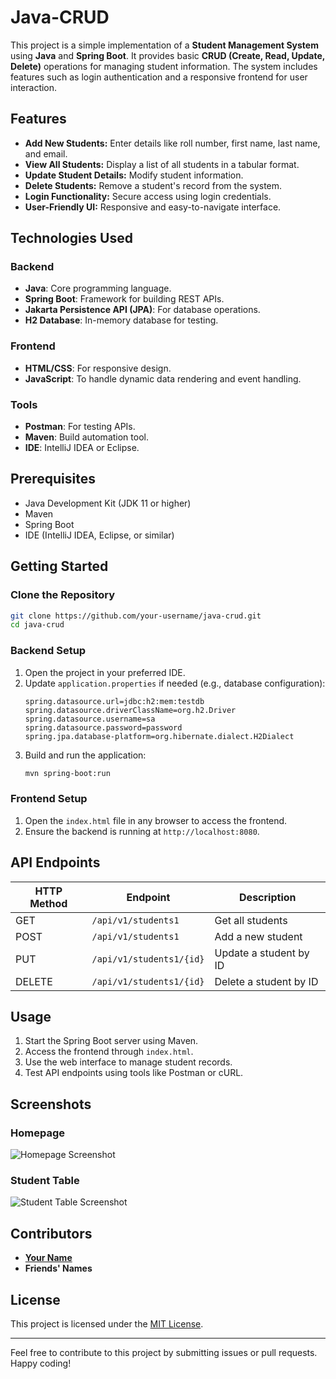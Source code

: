 # Java-CRUD

This project is a simple implementation of a **Student Management System** using **Java** and **Spring Boot**. It provides basic **CRUD (Create, Read, Update, Delete)** operations for managing student information. The system includes features such as login authentication and a responsive frontend for user interaction.

## Features

- **Add New Students:** Enter details like roll number, first name, last name, and email.
- **View All Students:** Display a list of all students in a tabular format.
- **Update Student Details:** Modify student information.
- **Delete Students:** Remove a student's record from the system.
- **Login Functionality:** Secure access using login credentials.
- **User-Friendly UI:** Responsive and easy-to-navigate interface.

## Technologies Used

### Backend
- **Java**: Core programming language.
- **Spring Boot**: Framework for building REST APIs.
- **Jakarta Persistence API (JPA)**: For database operations.
- **H2 Database**: In-memory database for testing.

### Frontend
- **HTML/CSS**: For responsive design.
- **JavaScript**: To handle dynamic data rendering and event handling.

### Tools
- **Postman**: For testing APIs.
- **Maven**: Build automation tool.
- **IDE**: IntelliJ IDEA or Eclipse.

## Prerequisites

- Java Development Kit (JDK 11 or higher)
- Maven
- Spring Boot
- IDE (IntelliJ IDEA, Eclipse, or similar)

## Getting Started

### Clone the Repository
```bash
git clone https://github.com/your-username/java-crud.git
cd java-crud
```

### Backend Setup
1. Open the project in your preferred IDE.
2. Update `application.properties` if needed (e.g., database configuration):
   ```properties
   spring.datasource.url=jdbc:h2:mem:testdb
   spring.datasource.driverClassName=org.h2.Driver
   spring.datasource.username=sa
   spring.datasource.password=password
   spring.jpa.database-platform=org.hibernate.dialect.H2Dialect
   ```
3. Build and run the application:
   ```bash
   mvn spring-boot:run
   ```

### Frontend Setup
1. Open the `index.html` file in any browser to access the frontend.
2. Ensure the backend is running at `http://localhost:8080`.

## API Endpoints

| HTTP Method | Endpoint                 | Description              |
|-------------|--------------------------|--------------------------|
| GET         | `/api/v1/students1`      | Get all students         |
| POST        | `/api/v1/students1`      | Add a new student        |
| PUT         | `/api/v1/students1/{id}` | Update a student by ID   |
| DELETE      | `/api/v1/students1/{id}` | Delete a student by ID   |

## Usage

1. Start the Spring Boot server using Maven.
2. Access the frontend through `index.html`.
3. Use the web interface to manage student records.
4. Test API endpoints using tools like Postman or cURL.

## Screenshots

### Homepage
![Homepage Screenshot](https://via.placeholder.com/800x400.png?text=Homepage)

### Student Table
![Student Table Screenshot](https://via.placeholder.com/800x400.png?text=Student+Table)

## Contributors

- **[Your Name](https://github.com/your-username)**
- **Friends' Names**

## License

This project is licensed under the [MIT License](LICENSE).

---

Feel free to contribute to this project by submitting issues or pull requests. Happy coding!
